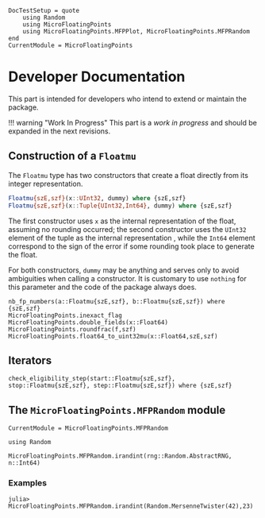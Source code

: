 ```@meta
DocTestSetup = quote
	using Random
    using MicroFloatingPoints
	using MicroFloatingPoints.MFPPlot, MicroFloatingPoints.MFPRandom
end
CurrentModule = MicroFloatingPoints
```

# Developer Documentation

This part is intended for developers who intend to extend or maintain the package.

!!! warning "Work In Progress"
    This part is a *work in progress* and should be expanded in the next revisions.

## Construction of a `Floatmu`

The `Floatmu` type has two constructors that create a float directly from its integer representation.

```julia
Floatmu{szE,szf}(x::UInt32, dummy) where {szE,szf}
Floatmu{szE,szf}(x::Tuple{UInt32,Int64}, dummy) where {szE,szf}
```

The first constructor uses `x` as the internal representation of the float, assuming no rounding occurred; the second constructor uses the `UInt32` element of the tuple as the internal representation , while the `Int64` element correspond to the sign of the error if some rounding took place to generate the float.

For both constructors, `dummy` may be anything and serves only to avoid ambiguities when calling a constructor. It is customary to use `nothing` for this parameter and the code of the package always does.

```@docs
nb_fp_numbers(a::Floatmu{szE,szf}, b::Floatmu{szE,szf}) where {szE,szf}
MicroFloatingPoints.inexact_flag
MicroFloatingPoints.double_fields(x::Float64)
MicroFloatingPoints.roundfrac(f,szf)
MicroFloatingPoints.float64_to_uint32mu(x::Float64,szE,szf)
```

## Iterators

```@docs
check_eligibility_step(start::Floatmu{szE,szf}, stop::Floatmu{szE,szf}, step::Floatmu{szE,szf}) where {szE,szf}
```

## The `MicroFloatingPoints.MFPRandom` module

```@meta
CurrentModule = MicroFloatingPoints.MFPRandom
```

```@setup devel-rand
using Random
```

```@docs
MicroFloatingPoints.MFPRandom.irandint(rng::Random.AbstractRNG, n::Int64)
```

### Examples

```repl devel-rand
julia> MicroFloatingPoints.MFPRandom.irandint(Random.MersenneTwister(42),23)
```
